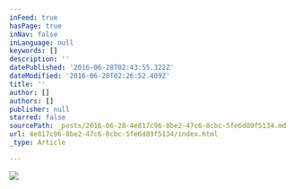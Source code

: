 ```yaml
---
inFeed: true
hasPage: true
inNav: false
inLanguage: null
keywords: []
description: ''
datePublished: '2016-06-28T02:43:55.322Z'
dateModified: '2016-06-28T02:26:52.409Z'
title: ''
author: []
authors: []
publisher: null
starred: false
sourcePath: _posts/2016-06-28-4e817c96-8be2-47c6-8cbc-5fe6d89f5134.md
url: 4e817c96-8be2-47c6-8cbc-5fe6d89f5134/index.html
_type: Article

---
```

![](https://the-grid-user-content.s3-us-west-2.amazonaws.com/66a22255-52ef-42d7-895c-1d54e6eb22ed.jpg)